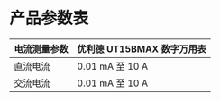 # 产品参数表

| 电流测量参数 | 优利德 UT15BMAX 数字万用表 |
|--------------|---------------------------|
| 直流电流 | 0.01 mA 至 10 A |
| 交流电流 | 0.01 mA 至 10 A |